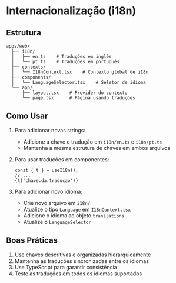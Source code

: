 # Internacionalização (i18n)

## Estrutura

```
apps/web/
  ├── i18n/
  │   ├── en.ts    # Traduções em inglês
  │   └── pt.ts    # Traduções em português
  ├── contexts/
  │   └── I18nContext.tsx    # Contexto global de i18n
  ├── components/
  │   └── LanguageSelector.tsx    # Seletor de idioma
  └── app/
      ├── layout.tsx    # Provider do contexto
      └── page.tsx      # Página usando traduções
```

## Como Usar

1. Para adicionar novas strings:
   - Adicione a chave e tradução em `i18n/en.ts` e `i18n/pt.ts`
   - Mantenha a mesma estrutura de chaves em ambos arquivos

2. Para usar traduções em componentes:
   ```tsx
   const { t } = useI18n();
   // ...
   {t('chave.da.traducao')}
   ```

3. Para adicionar novo idioma:
   - Crie novo arquivo em `i18n/`
   - Atualize o tipo `Language` em `I18nContext.tsx`
   - Adicione o idioma ao objeto `translations`
   - Atualize o `LanguageSelector`

## Boas Práticas

1. Use chaves descritivas e organizadas hierarquicamente
2. Mantenha as traduções sincronizadas entre os idiomas
3. Use TypeScript para garantir consistência
4. Teste as traduções em todos os idiomas suportados